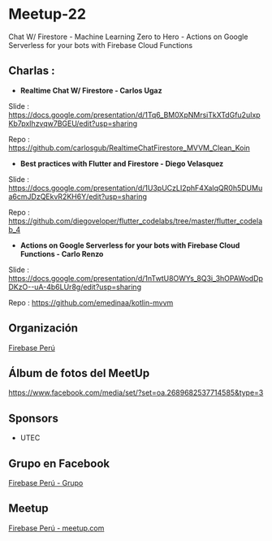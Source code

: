 # Meetup-22
Chat W/ Firestore - Machine Learning Zero to Hero - Actions on Google Serverless for your bots with Firebase Cloud Functions

## Charlas :

- **Realtime Chat W/ Firestore - Carlos Ugaz**

Slide : https://docs.google.com/presentation/d/1Tq6_BM0XpNMrsiTkXTdGfu2uIxpKb7pxIhzvqw7BGEU/edit?usp=sharing

Repo  : https://github.com/carlosgub/RealtimeChatFirestore_MVVM_Clean_Koin


- **Best practices with Flutter and Firestore - Diego Velasquez**

Slide : https://docs.google.com/presentation/d/1U3pUCzLI2phF4XaIqQR0h5DUMua6cmJDzQEkvR2KH6Y/edit?usp=sharing

Repo  : https://github.com/diegoveloper/flutter_codelabs/tree/master/flutter_codelab_4

- **Actions on Google Serverless for your bots with Firebase Cloud Functions - Carlo Renzo**

Slide : https://docs.google.com/presentation/d/1nTwtU8OWYs_8Q3i_3hOPAWodDpDKzO--uA-4b6LUr8g/edit?usp=sharing

Repo  : https://github.com/emedinaa/kotlin-mvvm


## Organización 
[Firebase Perú](https://github.com/FirebasePeru)


## Álbum de fotos del MeetUp
https://www.facebook.com/media/set/?set=oa.2689682537714585&type=3

## Sponsors

- UTEC 

## Grupo en Facebook 

[Firebase Perú - Grupo](https://www.facebook.com/groups/FirebasePeru/)

## Meetup 

[Firebase Perú - meetup.com](https://www.meetup.com/Firebase-Peru/)
